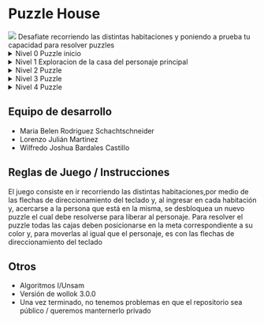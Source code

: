 # Puzzle House
<img src="https://user-images.githubusercontent.com/22482325/140875712-7ab24fba-04ea-4e80-8fd4-99c6c4cb5199.png" />
Desafiate recorriendo las distintas habitaciones y poniendo a prueba tu capacidad para resolver puzzles

<details>
 	<summary>Nivel 0 Puzzle inicio</summary>
	<img src="https://github.com/algo1unsam/tpgame-juegoooo/blob/master/nivel1.png?raw=true" />
</details>

<details>
	<summary>Nivel 1 Exploracion de la casa del personaje principal</summary>
	<img src="https://github.com/algo1unsam/tpgame-juegoooo/blob/master/mapa.png?raw=true" />
</details>

<details>
	<summary>Nivel 2 Puzzle</summary>
	<img src="https://github.com/algo1unsam/tpgame-juegoooo/blob/master/mapaW.png?raw=true" />
</details>

<details>
	<summary>Nivel 3 Puzzle</summary>
	<img src="https://github.com/algo1unsam/tpgame-juegoooo/blob/master/mapaBel.png?raw=true" />
</details>

<details>
	<summary>Nivel 4 Puzzle</summary>
	<img src="https://github.com/algo1unsam/tpgame-juegoooo/blob/master/mapaL.png?raw=true" />
</details>
	
## Equipo de desarrollo
- Maria Belen Rodriguez Schachtschneider
- Lorenzo Julián Martinez
- Wilfredo Joshua Bardales Castillo


## Reglas de Juego / Instrucciones

El juego consiste en ir recorriendo las distintas habitaciones,por medio de las flechas de direccionamiento del teclado y, al ingresar en cada habitación y, acercarse a
la persona que está en la misma, se desbloquea un nuevo puzzle el cual debe resolverse para liberar al personaje.
Para resolver el puzzle todas las cajas deben posicionarse en la meta correspondiente a su color y, para moverlas al igual que el personaje, es con las flechas de 
direccionamiento del teclado

## Otros

- Algoritmos I/Unsam
- Versión de wollok 3.0.0
- Una vez terminado, no tenemos problemas en que el repositorio sea público / queremos manternerlo privado
